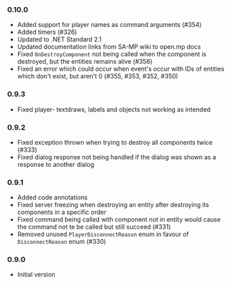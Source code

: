 ### 0.10.0
- Added support for  player names as command arguments (#354)
- Added timers (#326)
- Updated to .NET Standard 2.1
- Updated documentation links from SA-MP wiki to open.mp docs
- Fixed `OnDestroyComponent` not being called when the component is destroyed, but the entities remains alive (#358)
- Fixed an error which could occur when event's occur with IDs of entities which don't exist, but aren't 0 (#355, #353, #352, #350)

### 0.9.3
- Fixed player- textdraws, labels and objects not working as intended

### 0.9.2
- Fixed exception thrown when trying to destroy all components twice (#333)
- Fixed dialog response not being handled if the dialog was shown as a response to another dialog

### 0.9.1
- Added code annotations
- Fixed server freezing when destroying an entity after destroying its components in a specific order
- Fixed command being called with component not in entity would cause the command not te be called but still succeed (#331)
- Removed unused `PlayerDisconnectReason` enum in favour of `DisconnectReason` enum (#330)

### 0.9.0
- Initial version

